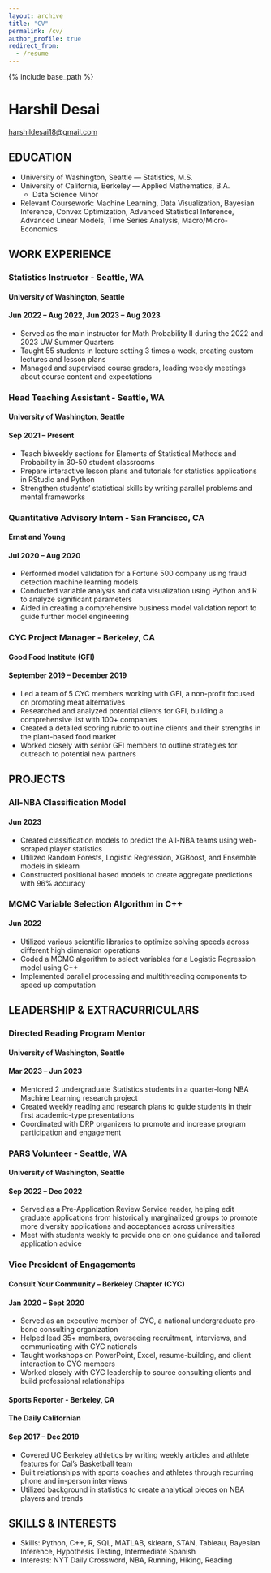 ```yaml
---
layout: archive
title: "CV"
permalink: /cv/
author_profile: true
redirect_from:
  - /resume
---
```


{% include base_path %}

# Harshil Desai
harshildesai18@gmail.com

## EDUCATION
- University of Washington, Seattle — Statistics, M.S.
- University of California, Berkeley — Applied Mathematics, B.A.
  - Data Science Minor
- Relevant Coursework: Machine Learning, Data Visualization, Bayesian Inference, Convex Optimization, Advanced Statistical Inference, Advanced Linear Models, Time Series Analysis, Macro/Micro-Economics

## WORK EXPERIENCE
### Statistics Instructor - Seattle, WA
#### University of Washington, Seattle
#### Jun 2022 – Aug 2022, Jun 2023 – Aug 2023
- Served as the main instructor for Math Probability II during the 2022 and 2023 UW Summer Quarters
- Taught 55 students in lecture setting 3 times a week, creating custom lectures and lesson plans
- Managed and supervised course graders, leading weekly meetings about course content and expectations

### Head Teaching Assistant - Seattle, WA
#### University of Washington, Seattle
#### Sep 2021 – Present
- Teach biweekly sections for Elements of Statistical Methods and Probability in 30-50 student classrooms
- Prepare interactive lesson plans and tutorials for statistics applications in RStudio and Python
- Strengthen students’ statistical skills by writing parallel problems and mental frameworks

### Quantitative Advisory Intern - San Francisco, CA
#### Ernst and Young
#### Jul 2020 – Aug 2020
- Performed model validation for a Fortune 500 company using fraud detection machine learning models
- Conducted variable analysis and data visualization using Python and R to analyze significant parameters
- Aided in creating a comprehensive business model validation report to guide further model engineering

### CYC Project Manager - Berkeley, CA 
#### Good Food Institute (GFI) 
#### September 2019 – December 2019 
- Led a team of 5 CYC members working with GFI, a non-profit focused on promoting meat alternatives 
- Researched and analyzed potential clients for GFI, building a comprehensive list with 100+ companies
- Created a detailed scoring rubric to outline clients and their strengths in the plant-based food market
- Worked closely with senior GFI members to outline strategies for outreach to potential new partners

## PROJECTS
### All-NBA Classification Model
#### Jun 2023
- Created classification models to predict the All-NBA teams using web-scraped player statistics
- Utilized Random Forests, Logistic Regression, XGBoost, and Ensemble models in sklearn
- Constructed positional based models to create aggregate predictions with 96% accuracy

### MCMC Variable Selection Algorithm in C++
#### Jun 2022
- Utilized various scientific libraries to optimize solving speeds across different high dimension operations
- Coded a MCMC algorithm to select variables for a Logistic Regression model using C++
- Implemented parallel processing and multithreading components to speed up computation

## LEADERSHIP & EXTRACURRICULARS
### Directed Reading Program Mentor
#### University of Washington, Seattle
#### Mar 2023 – Jun 2023
- Mentored 2 undergraduate Statistics students in a quarter-long NBA Machine Learning research project
- Created weekly reading and research plans to guide students in their first academic-type presentations
- Coordinated with DRP organizers to promote and increase program participation and engagement

### PARS Volunteer - Seattle, WA 
#### University of Washington, Seattle 
#### Sep 2022 – Dec 2022
- Served as a Pre-Application Review Service reader, helping edit graduate applications from historically
marginalized groups to promote more diversity applications and acceptances across universities
- Meet with students weekly to provide one on one guidance and tailored application advice

### Vice President of Engagements
#### Consult Your Community – Berkeley Chapter (CYC)
#### Jan 2020 – Sept 2020
- Served as an executive member of CYC, a national undergraduate pro-bono consulting organization
- Helped lead 35+ members, overseeing recruitment, interviews, and communicating with CYC nationals
- Taught workshops on PowerPoint, Excel, resume-building, and client interaction to CYC members
- Worked closely with CYC leadership to source consulting clients and build professional relationships

#### Sports Reporter - Berkeley, CA 
#### The Daily Californian 
#### Sep 2017 – Dec 2019 
- Covered UC Berkeley athletics by writing weekly articles and athlete features for Cal’s Basketball team
- Built relationships with sports coaches and athletes through recurring phone and in-person interviews
- Utilized background in statistics to create analytical pieces on NBA players and trends

## SKILLS & INTERESTS
- Skills: Python, C++, R, SQL, MATLAB, sklearn, STAN, Tableau, Bayesian Inference, Hypothesis Testing, Intermediate Spanish
- Interests: NYT Daily Crossword, NBA, Running, Hiking, Reading
